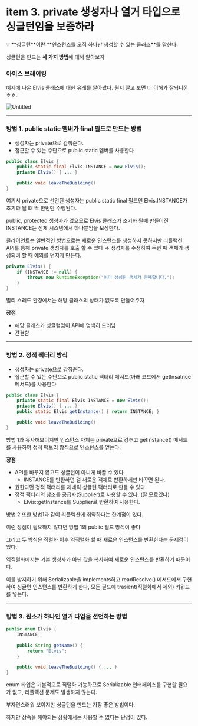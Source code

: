 # item 3. private 생성자나 열거 타입으로 싱글턴임을 보증하라

<aside>
💡 **싱글턴**이란 **인스턴스를 오직 하나만 생성할 수 있는 클래스**를 말한다.

싱글턴을 만드는 **세 가지 방법**에 대해 알아보자

</aside>

### 아이스 브레이킹

예제에 나온 Elvis 클래스에 대한 유래를 알아봤다. 뭔지 알고 보면 더 이해가 잘되니깐 ㅎㅎ..

![Untitled](https://user-images.githubusercontent.com/49682056/216204491-6d2caad2-1ddc-4c3f-adb0-cd6e0eb540e8.png)

---

### 방법 1. public static 멤버가 final 필드로 만드는 방법

- 생성자는 private으로 감춰준다.
- 접근할 수 있는 수단으로 public static 멤버를 사용한다

```java
public class Elvis {
	public static final Elvis INSTANCE = new Elvis();
	private Elvis() { ... }

	public void leaveTheBuilding()
}
```

여기서 private으로 선언된 생성자는 public static final 필드인 Elvis.INSTANCE가 초기화 될 떄 딱 한번만 수행된다.

public, protected 생성자가 없으므로 Elvis 클래스가 초기화 될때 만들어진 INSTANCE는 전체 시스템에서 하나뿐임을 보장한다.

클라이언트는 일반적인 방법으로는 새로운 인스턴스를 생성하지 못하지만 리플랙션 API를 통해 private 생성자를 호출 할 수 있다 ⇒ 생성자를 수정하여 두번 째 객체가 생성되려 할 때 예외를 던지게 만든다.

```java
private Elvis() {
	if (INSTANCE != null) {
		throws new RuntimeException("이미 생성된 객체가 존재합니다.");
	}
}
```

멀티 스레드 환경에서는 해당 클래스의 상태가 없도록 만들어주자

**장점**

- 해당 클래스가 싱글텀임이 API에 명백히 드러남
- 간결함

---

### 방법 2. 정적 팩터리 방식

- 생성자는 private으로 감춰준다.
- 접근할 수 있는 수단으로 public static 팩터리 메서드(아래 코드에서 getInsatnce 메서드)를 사용한다

```java
public class Elvis {
	private static final Elvis INSTANCE = new Elvis();
	private Elvis() { ... }
	public static Elvis getInstance() { return INSTANCE; }

	public void leaveTheBuilding()
}
```

방법 1과 유사해보이지만 인스턴스 자체는 private으로 감추고 getInstance() 메서드를 사용하여 정적 팩토리 방식으로 인스턴스를 얻는다.

**장점**

- API를 바꾸지 않고도 싱글턴이 아니게 바꿀 수 있다.
    - INSTANCE를 반환하던 걸 새로운 객체로 반환하게만 바꾸면 된다.
- 원한다면 정적 팩터리를 제네릭 싱글턴 팩터리로 만들 수 있다.
- 정적 팩터리의 참조를 공급자(Supplier)로 사용할 수 있다. (잘 모르겠다)
    - Elvis::getInstance를 Supplier<Elvis>로 반환하여 사용한다.

방법 2 또한 방법1과 같이 리플렉션에 취약하다는 한계점이 있다.

이런 장점이 필요하지 않다면 방법 1의 public 필드 방식이 좋다

 

그리고 두 방식은 직렬화 이후 역직렬화 할 때 새로운 인스턴스를 반환한다는 문제점이 있다.

역직렬화에서는 기본 생성자가 아닌 값을 복사하여 새로운 인스턴스를 반환하기 때문이다.

이를 방지하기 위해 Serializable을 implements하고 readResolve() 메서드에서 구현하여 싱글턴 인스턴스를 반환하게 한다, 모든 필드에 trasient(직렬화에서 제외) 키워드를 넣는다.

---

### 방법 3. 원소가 하나인 열거 타입을 선언하는 방법

```java
public enum Elvis {
	INSTANCE; 
	
	public String getName() {
		return "Elvis";
	}

	public void leaveTheBuilding() { ... }
}
```

enum 타입은 기본적으로 직렬화 가능하므로 Serializable 인터페이스를 구현할 필요가 없고, 리플렉션 문제도 발생하지 않는다.

부자연스러워 보이지만 싱글턴을 만드는 가장 좋은 방법이다.

하지만 상속을 해야되는 상황에서는 사용할 수 없다는 단점이 있다.
